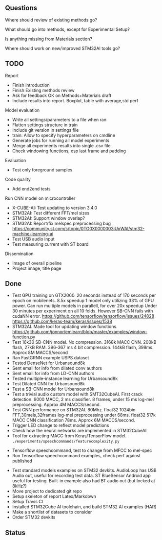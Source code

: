 
## Questions

Where should review of existing methods go?

What should go into methods, except for Experimental Setup?

Is anything missing from Materials section?

Where should work on new/improved STM32AI tools go?

## TODO


Report


- Finish introduction
- Finish Existing methods review
- Ask for feedback OK on Methods+Materials draft
- Include results into report. Boxplot, table with average,std perf


Model evaluation

- Write all settings/parameters to a file when ran
- Flatten settings structure in train
- Include git version in settings file
- train: Allow to specify hyperparameters on cmdline
- Generate jobs for running all model experiments
- Merge all experiments results into single .csv file
- Check windowing functions, esp last frame and padding

Evaluation

- Test only foreground samples

Code quality

- Add end2end tests

Run CNN model on microcontroller

- X-CUBE-AI: Test updating to version 3.4.0
- STM32AI: Test different FFT/mel sizes
- STM32AI: Support window overlap?
- STM32AI: Report/fix melspec preprocessing bug
https://community.st.com/s/topic/0TO0X0000003iUqWAI/stm32-machine-learning-ai
- Test USB audio input
- Test measuring current with ST board


Dissemination

- Image of overall pipeline
- Project image, title page


## Done

- Test GPU training on GTX2060.
20 seconds instead of 170 seconds per epoch on mobilenets. 8.5x speedup
1 model only utilizing 33% of GPU power. Can run multiple models in parallell, for over 20x speedup
Under 30 minutes per experiment on all 10 folds.
However SB-CNN fails with cudaNN error.
https://github.com/tensorflow/tensorflow/issues/24828
https://github.com/keras-team/keras/issues/1538
- STM32AI. Made tool for updating window functions.
https://github.com/jonnor/emlearn/blob/master/examples/window-function.py
- Test 16k30 SB-CNN model.
No compression. 3168k MACC CNN. 200kB flash, 27kB RAM. 396-367 ms
4 bit compression. 144kB flash, 398ms. Approx 8M MACCS/second
- Ran FastGRNN example USPS dataset
- Tested DenseNet for Urbansound8k
- Sent email for info from dilated conv authors 
- Sent email for info from LD-CNN authors
- Tested multiple-instance learning for Urbansound8k
- Test Dilated CNN for Urbansound8k
- Test a SB-CNN model for Urbansound8k
- Test a trivial audio custom model with SMT32CubeAI.
First crack detection.
9000 MACC, 2 ms classifier. 8 frames, under 15 ms log-mel preprocessing.
Approx 4M MACCS/second.
- Test CNN performance on STM32AI. 80Mhz.
float32 1024bin FFT,30mels,32frames log-mel preprocessing under 68ms.
float32 517k MACC CNN classification 78ms. Approx 6M MACCS/second.
- Trigger LED change to reflect model predictions
- Check how the neural networks are implemented in STM32CubeAI
- Tool for extracting MACC from Keras/TensorFlow model. `./experiments/speechcommands/featurecomplexity.py`
* Tensorflow speechcommand, test to change from MFCC to mel-spec
* Run Tensorflow speechcommand examples, check perf against published
- Test standard models examples on STM32 devkits.
AudioLoop has USB Audio out, useful for recording test data.
ST BlueSensor Android app useful for testing.
Built-in example also had BT audio out (but locked at 8kHz?)
- Move project to dedicated git repo
- Setup skeleton of report Latex/Markdown
- Setup Travis CI
- Installed STM32Cube AI toolchain, and build STM32 AI examples (HAR)
- Make a shortlist of datasets to consider
- Order STM32 devkits


## Status




